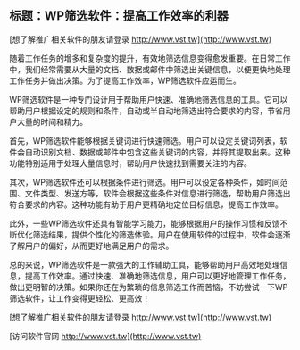 ## **标题：WP筛选软件：提高工作效率的利器**

[想了解推广相关软件的朋友请登录 http://www.vst.tw](http://www.vst.tw)

随着工作任务的增多和复杂度的提升，有效地筛选信息变得愈发重要。在日常工作中，我们经常需要从大量的文档、数据或邮件中筛选出关键信息，以便更快地处理工作任务并做出决策。为了提高工作效率，WP筛选软件应运而生。

WP筛选软件是一种专门设计用于帮助用户快速、准确地筛选信息的工具。它可以帮助用户根据设定的规则和条件，自动或半自动地筛选出符合要求的内容，节省用户大量的时间和精力。

首先，WP筛选软件能够根据关键词进行快速筛选。用户可以设定关键词列表，软件会自动识别文档、数据或邮件中包含这些关键词的内容，并将其提取出来。这种功能特别适用于处理大量信息时，帮助用户快速找到需要关注的内容。

其次，WP筛选软件还可以根据条件进行筛选。用户可以设定各种条件，如时间范围、文件类型、发送方等，软件会根据这些条件对信息进行筛选，帮助用户筛选出符合要求的内容。这种功能有助于用户更精确地定位目标信息，提高工作效率。

此外，一些WP筛选软件还具有智能学习能力，能够根据用户的操作习惯和反馈不断优化筛选结果，提供个性化的筛选体验。用户在使用软件的过程中，软件会逐渐了解用户的偏好，从而更好地满足用户的需求。

总的来说，WP筛选软件是一款强大的工作辅助工具，能够帮助用户高效地处理信息，提高工作效率。通过快速、准确地筛选信息，用户可以更好地管理工作任务，做出更明智的决策。如果你还在为繁琐的信息筛选工作而苦恼，不妨尝试一下WP筛选软件，让工作变得更轻松、更高效！

[想了解推广相关软件的朋友请登录 http://www.vst.tw](http://www.vst.tw)


[访问软件官网 http://www.vst.tw](http://www.vst.tw)
